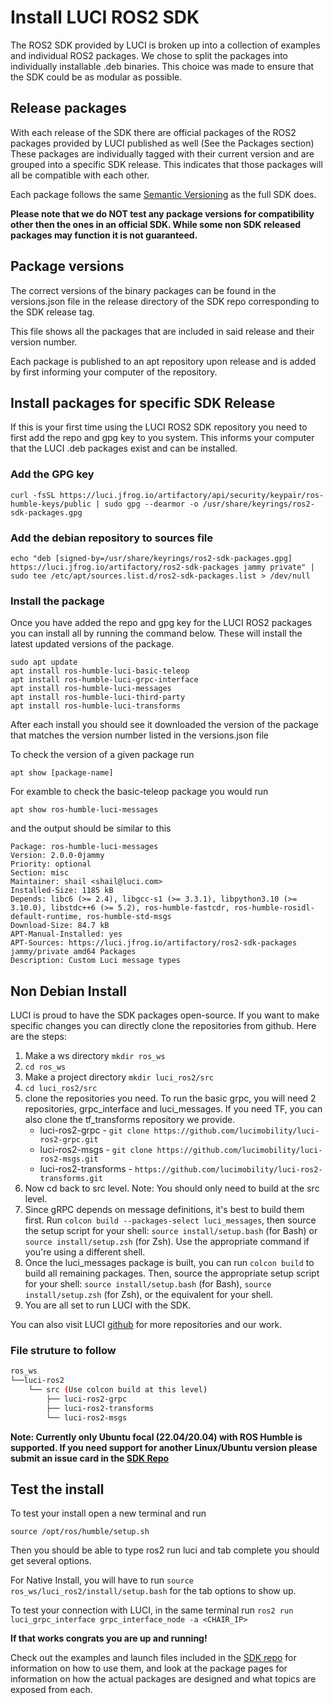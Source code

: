 # Install LUCI ROS2 SDK

The ROS2 SDK provided by LUCI is broken up into a collection of examples and individual ROS2 packages. We chose to split the packages into individually installable .deb binaries. This choice was made to ensure that the SDK could be as modular as possible.

## Release packages

With each release of the SDK there are official packages of the ROS2 packages provided by LUCI published as well (See the Packages section) These packages are individually tagged with their current version and are grouped into a specific SDK release. This indicates that those packages will all be compatible with each other.

Each package follows the same [Semantic Versioning](https://semver.org/) as the full SDK does.

**Please note that we do NOT test any package versions for compatibility other then the ones in an official SDK. While some non SDK released packages may function it is not guaranteed.**

## Package versions

The correct versions of the binary packages can be found in the versions.json file in the release directory of the SDK repo corresponding to the SDK release tag.

This file shows all the packages that are included in said release and their version number.

Each package is published to an apt repository upon release and is added by first informing your computer of the repository.

## Install packages for specific SDK Release

If this is your first time using the LUCI ROS2 SDK repository you need to first add the repo and gpg key to you system. This informs your computer that the LUCI .deb packages exist and can be installed.

### Add the GPG key

`curl -fsSL https://luci.jfrog.io/artifactory/api/security/keypair/ros-humble-keys/public | sudo gpg --dearmor -o /usr/share/keyrings/ros2-sdk-packages.gpg`

### Add the debian repository to sources file

`echo "deb [signed-by=/usr/share/keyrings/ros2-sdk-packages.gpg] https://luci.jfrog.io/artifactory/ros2-sdk-packages jammy private" | sudo tee /etc/apt/sources.list.d/ros2-sdk-packages.list > /dev/null`

### Install the package

Once you have added the repo and gpg key for the LUCI ROS2 packages you can install all by running the command below. These will install the latest updated versions of the package. 

```
sudo apt update
apt install ros-humble-luci-basic-teleop
apt install ros-humble-luci-grpc-interface
apt install ros-humble-luci-messages
apt install ros-humble-luci-third-party
apt install ros-humble-luci-transforms
```

After each install you should see it downloaded the version of the package that matches the version number listed in the versions.json file

To check the version of a given package run

`apt show [package-name]`

For examble to check the basic-teleop package you would run

`apt show ros-humble-luci-messages`

and the output should be similar to this

```
Package: ros-humble-luci-messages
Version: 2.0.0-0jammy
Priority: optional
Section: misc
Maintainer: shail <shail@luci.com>
Installed-Size: 1185 kB
Depends: libc6 (>= 2.4), libgcc-s1 (>= 3.3.1), libpython3.10 (>= 3.10.0), libstdc++6 (>= 5.2), ros-humble-fastcdr, ros-humble-rosidl-default-runtime, ros-humble-std-msgs
Download-Size: 84.7 kB
APT-Manual-Installed: yes
APT-Sources: https://luci.jfrog.io/artifactory/ros2-sdk-packages jammy/private amd64 Packages
Description: Custom Luci message types

```

## Non Debian Install
LUCI is proud to have the SDK packages open-source. If you want to make specific changes you can directly clone the repositories from github. Here are the steps:

1. Make a ws directory `mkdir ros_ws`
2. `cd ros_ws`
3. Make a project directory `mkdir luci_ros2/src`
4. `cd luci_ros2/src`
5. clone the repositories you need. To run the basic grpc, you will need 2 repositories, grpc_interface and luci_messages. If you need TF, you can also clone the tf_transforms repository we provide. 
    - luci-ros2-grpc - `git clone https://github.com/lucimobility/luci-ros2-grpc.git`
    - luci-ros2-msgs - `git clone https://github.com/lucimobility/luci-ros2-msgs.git`
    - luci-ros2-transforms - `https://github.com/lucimobility/luci-ros2-transforms.git`
6. Now cd back to src level. Note: You should only need to build at the src level. 
7. Since gRPC depends on message definitions, it's best to build them first. Run `colcon build --packages-select luci_messages`, then source the setup script for your shell: `source install/setup.bash` (for Bash) or `source install/setup.zsh` (for Zsh). Use the appropriate command if you're using a different shell.
8. Once the luci_messages package is built, you can run `colcon build` to build all remaining packages. Then, source the appropriate setup script for your shell: `source install/setup.bash` (for Bash), `source install/setup.zsh` (for Zsh), or the equivalent for your shell. 
9. You are all set to run LUCI with the SDK.

You can also visit LUCI [github](https://github.com/lucimobility) for more repositories and our work. 

### File struture to follow
```bash
ros_ws
└──luci-ros2
    └── src (Use colcon build at this level)
        ├── luci-ros2-grpc
        ├── luci-ros2-transforms
        └── luci-ros2-msgs
```

**Note: Currently only Ubuntu focal (22.04/20.04) with ROS Humble is supported. If you need support for another Linux/Ubuntu version please submit an issue card in the [SDK Repo](https://github.com/lucimobility/luci-ros2-sdk)**

## Test the install

To test your install open a new terminal and run

`source /opt/ros/humble/setup.sh`

Then you should be able to type ros2 run luci and tab complete you should get several options.

For Native Install, you will have to run `source ros_ws/luci_ros2/install/setup.bash` for the tab options to show up. 

To test your connection with LUCI, in the same terminal run `ros2 run luci_grpc_interface grpc_interface_node -a <CHAIR_IP>`

**If that works congrats you are up and running!**

Check out the examples and launch files included in the [SDK repo](https://github.com/lucimobility/luci-ros2-sdk) for information on how to use them, and look at the package pages for information on how the actual packages are designed and what topics are exposed from each.
